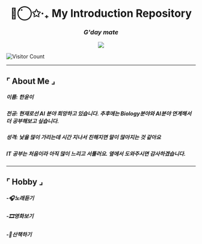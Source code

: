 


<h1 align="center">◡̈⃝✩‧₊ My Introduction Repository </h1>
<h3 align="center"><i>G'day mate</i></h3>

<p align="center">
  <!-- Animated typing SVG -->
  <img src="https://readme-typing-svg.demolab.com?font=JetBrains+Mono&size=20&pause=1000&center=true&vCenter=true&width=700&lines=Database+%F0%9F%A4%96+%C2%B7+Management+%F0%9F%93%9A+%C2%B7+Systems+%F0%9F%9A%80;Han%2C+Yun%2C+Yi;Whisper+%2B+GPT+%2F+RAG+%2F+PyTorch+Projects" />
</p>

![Visitor Count](https://visitor-badge.laobi.icu/badge?page_id=yunyiverse0.yunyiverse0)

---

## ⌜ About Me ⌟

##### 이름: 한윤이
##### 전공: 현재로선 AI 분야 희망하고 있습니다. 추후에는 Biology분야와 AI분야 연계해서 더 공부해보고 싶습니다.
##### 성격: 낯을 많이 가리는데 시간 지나서 친해지면 말이 많아지는 것 같아요
##### IT 공부는 처음이라 아직 많이 느리고 서툴러요. 옆에서 도와주시면 감사하겠습니다.

---

## ⌜ Hobby ⌟

##### -🎧노래듣기
##### -🎞️영화보기
##### -🍃산책하기






